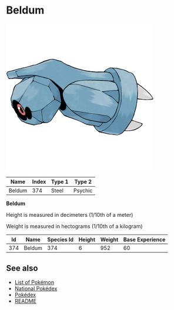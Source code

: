 # Beldum


![Beldum](images/374.png)

| **Name** | **Index** | **Type 1** | **Type 2** |
|----|----|----|----|
| Beldum | 374 | Steel | Psychic  |

**Beldum** 


Height is measured in decimeters (1/10th of a meter)

Weight is measured in hectograms (1/10th of a kilogram)

| **Id** | **Name** | **Species Id** | **Height** | **Weight** | **Base Experience** |
|--------|----------|----------------|------------|------------|---------------------|
| 374 | Beldum | 374 | 6 | 952 | 60 |


## See also

- [List of Pokémon](../pokemon.md)
- [National Pokédex](../national_pokedex.md)
- [Pokédex](../pokedex.md)
- [README](../README.md)
